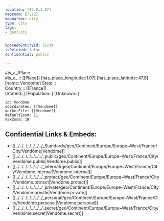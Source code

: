 ```yaml
---
location: [47.8,1.07] 
mapzoom: [7,12] 
mapmarker: city 
type: City
tags:
- geo/City


SpocWebEntityId: 35239
isDeleted: false
confidential: public

---
```

#is_a_/Place  
#is_a_ :: [[Place]] 
[has_place_longitude::1.07] 
[has_place_latitude::47.8] 
[name::Vendóme] 
State ::  
Country :: [[France]]  
[StateId::] 
[Population::] 
[Unknown::] 


```leaflet
id: Vendóme
coordinates: [[Vendóme]] 
markerFile: [[Vendóme]] 
defaultZoom: 11 
maxZoom: 18
```


## Confidential Links & Embeds: 
- [[../../../../../../../_Standards/geo/Continent/Europe/Europe~West/France/City/Vendóme|Vendóme]] 
- [[../../../../../../../_public/geo/Continent/Europe/Europe~West/France/City/Vendóme.public|Vendóme.public]] 
- [[../../../../../../../_internal/geo/Continent/Europe/Europe~West/France/City/Vendóme.internal|Vendóme.internal]] 
- [[../../../../../../../_protect/geo/Continent/Europe/Europe~West/France/City/Vendóme.protect|Vendóme.protect]] 
- [[../../../../../../../_private/geo/Continent/Europe/Europe~West/France/City/Vendóme.private|Vendóme.private]] 
- [[../../../../../../../_personal/geo/Continent/Europe/Europe~West/France/City/Vendóme.personal|Vendóme.personal]] 
- [[../../../../../../../_secret/geo/Continent/Europe/Europe~West/France/City/Vendóme.secret|Vendóme.secret]] 
